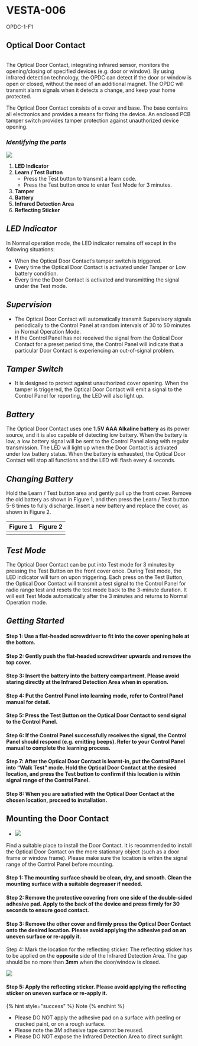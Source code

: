 # VESTA-006

OPDC-1-F1

## Optical Door Contact

<figure><img src=".gitbook/assets/image (1) (1) (1) (1) (1) (1) (1) (1) (1) (1) (1).png" alt=""><figcaption></figcaption></figure>

The Optical Door Contact, integrating infrared sensor, monitors the opening/closing of specified devices (e.g. door or window). By using infrared detection technology, the OPDC can detect if the door or window is open or closed, without the need of an additional magnet. The OPDC will transmit alarm signals when it detects a change, and keep your home protected.

The Optical Door Contact consists of a cover and base. The base contains all electronics and provides a means for fixing the device. An enclosed PCB tamper switch provides tamper protection against unauthorized device opening.

### _**Identifying the parts**_

![](<.gitbook/assets/0 (13).png>)

1. **LED Indicator**
2. **Learn / Test Button**
   * Press the Test button to transmit a learn code.
   * Press the Test button once to enter Test Mode for 3 minutes.
3. **Tamper**
4. **Battery**
5. **Infrared Detection Area**
6. **Reflecting Sticker**

## _**LED Indicator**_

In Normal operation mode, the LED indicator remains off except in the following situations:

* When the Optical Door Contact’s tamper switch is triggered.
* Every time the Optical Door Contact is activated under Tamper or Low battery condition.
* Every time the Door Contact is activated and transmitting the signal under the Test mode.

## _**Supervision**_

* The Optical Door Contact will automatically transmit Supervisory signals periodically to the Control Panel at random intervals of 30 to 50 minutes in Normal Operation Mode.
* If the Control Panel has not received the signal from the Optical Door Contact for a preset period time, the Control Panel will indicate that a particular Door Contact is experiencing an out-of-signal problem.

## _**Tamper Switch**_

* It is designed to protect against unauthorized cover opening. When the tamper is triggered, the Optical Door Contact will emit a signal to the Control Panel for reporting, the LED will also light up.

## _**Battery**_

The Optical Door Contact uses one **1.5V AAA Alkaline battery** as its power source, and it is also capable of detecting low battery. When the battery is low, a low battery signal will be sent to the Control Panel along with regular transmission. The LED will light up when the Door Contact is activated under low battery status. When the battery is exhausted, the Optical Door Contact will stop all functions and the LED will flash every 4 seconds.

## _**Changing Battery**_

Hold the Learn / Test button area and gently pull up the front cover. Remove the old battery as shown in Figure 1, and then press the Learn / Test button 5-6 times to fully discharge. Insert a new battery and replace the cover, as shown in Figure 2.

| Figure 1                                                           | Figure 2                                                           |
| ------------------------------------------------------------------ | ------------------------------------------------------------------ |
| <img src=".gitbook/assets/1 (11).png" alt="" data-size="original"> | <img src=".gitbook/assets/2 (11).png" alt="" data-size="original"> |

## _**Test Mode**_

The Optical Door Contact can be put into Test mode for 3 minutes by pressing the Test Button on the front cover once. During Test mode, the LED indicator will turn on upon triggering. Each press on the Test Button, the Optical Door Contact will transmit a test signal to the Control Panel for radio range test and resets the test mode back to the 3-minute duration. It will exit Test Mode automatically after the 3 minutes and returns to Normal Operation mode.

## _**Getting Started**_

#### Step 1:  Use a flat-headed screwdriver to fit into the cover opening hole at the bottom.

#### Step 2:  Gently push the flat-headed screwdriver upwards and remove the top cover.

#### Step 3:  Insert the battery into the battery compartment. Please avoid staring directly at the Infrared Detection Area when in operation.

#### Step 4:  Put the Control Panel into learning mode, refer to Control Panel manual for detail.

#### Step 5:  Press the Test Button on the Optical Door Contact to send signal to the Control Panel.

#### Step 6:  If the Control Panel successfully receives the signal, the Control Panel should respond (e.g. emitting beeps). Refer to your Control Panel manual to complete the learning process.

#### Step 7:  After the Optical Door Contact is learnt-in, put the Control Panel into “**Walk Test**” mode. Hold the Optical Door Contact at the desired location, and press the Test button to confirm if this location is within signal range of the Control Panel.

#### Step 8:  When you are satisfied with the Optical Door Contact at the chosen location, proceed to installation.

## Mounting the Door Contact

* ![](<.gitbook/assets/3 (10).png>)

Find a suitable place to install the Door Contact. It is recommended to install the Optical Door Contact on the more stationary object (such as a door frame or window frame). Please make sure the location is within the signal range of the Control Panel before mounting.

#### Step 1:  The mounting surface should be clean, dry, and smooth. Clean the mounting surface with a suitable degreaser if needed.

#### Step 2:  Remove the protective covering from one side of the double-sided adhesive pad. Apply to the back of the device and press firmly for 30 seconds to ensure good contact.

#### Step 3:  Remove the other cover and firmly press the Optical Door Contact onto the desired location. Please avoid applying the adhesive pad on an uneven surface or re-apply it.

Step 4: Mark the location for the reflecting sticker. The reflecting sticker has to be applied on the **opposite** side of the Infrared Detection Area. The gap should be no more than **3mm** when the door/window is closed.

![](<.gitbook/assets/4 (11).png>)

#### Step 5:  Apply the reflecting sticker. Please avoid applying the reflecting sticker on uneven surface or re-apply it.

{% hint style="success" %}
Note
{% endhint %}

* Please DO NOT apply the adhesive pad on a surface with peeling or cracked paint, or on a rough surface.
* Please note the 3M adhesive tape cannot be reused.
* Please DO NOT expose the Infrared Detection Area to direct sunlight.
